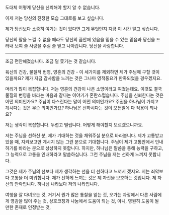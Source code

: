 도대체 어떻게 당신을 신뢰해야 할지 알 수 없습니다.

이제 저는 당신의 진정한 모습 그대로를 보고 싶습니다.

제가 당신보다 소중히 여기는 것이 있다면 그게 무엇인지 지금 이 시간 알고 싶습니다.

당신의 팔을 느낄 수 없을 때라도 당신의 품안에 있음을 믿을 수 있는 믿음과 당신을 드러내 보여 줄 사랑을 주실 줄 믿고 나아갑니다. 당신을 사랑합니다.

---

조금 편안해졌습니다. 조금 덜 쫓기는 것 같습니다.

육신의 건강, 물질적 번영, 영혼의 건강 - 이 세가지를 제외하면 제가 주님께 구할 것이 있을까요? 제가 지금 감사함을 느끼는 것은 그나마 영적풍요가 만족되었을 경우겠지요.

머리가 많이 복잡합니다. 저는 영혼의 건강이 나은 소망이라고 여겼는데요. 이것도 결국 물질의 번영을 바라는 마음과 같다는 이야기가 혼란스럽습니다. 
주님을 신뢰한다는 것은 어떤 의미인가요?
주님이 다스린다는 말이 어떤 의미인가요?
주권을 하나님이 가지고 계시다는 것은 무슨 의미인가요?
하나님은 선하시다는 것이 모든일에 다 적용이 되나요?

저는 생각이 복잡합니다.
두렵고 떨립니다.
어떻게 해야할지 모르겠으니까요.


저는 주님을 선하신 분, 제가 기대하는 것을 채워주실 분으로 바라봅니다. 제가 고통받고 있을 때, 지켜보고만 계시지 않는 그런 분으로 기대합니다.
주님이 제가 고통안에서 인내하기를 바라는 분으로 상상하지 못합니다.
하지만, 하나님은 말씀을 통해 능력을 구하고, 그 능력으로 고통을 인내하라고 말씀하십니다. 그런 주님을 저는 선하게 느끼지 못합니다.

그것은 제가 주님의 선보다 제가 생각하는 선을 더 선하다고 느껴서 겠지요.
저는 죄악보다 고통을 더 미워합니다.
제가 선하게 느끼는 것은 제 자신을 보호하는 것입니다. 제 자신의 안락입니다. 하나님 나라보다 저의 나라입니다. 

여행을 잘 다녀오는 것, 거기서 뭔가 많은 통찰을 얻는 것, 오가는 과정에서 다른 사람에게 영감을 많이 주는 것, 상호코칭과 나눔에서 도움이 되는 것, 아니, 영원히 도움이 될 만한 존재로 인정받는 것, 

